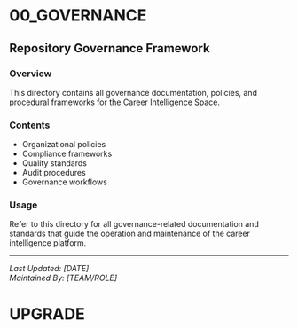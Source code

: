 # 00_GOVERNANCE

## Repository Governance Framework

### Overview

This directory contains all governance documentation, policies, and procedural frameworks for the Career Intelligence Space.

### Contents

- Organizational policies
- Compliance frameworks
- Quality standards
- Audit procedures
- Governance workflows

### Usage

Refer to this directory for all governance-related documentation and standards that guide the operation and maintenance of the career intelligence platform.

---
*Last Updated: [DATE]*  
*Maintained By: [TEAM/ROLE]*

# UPGRADE
